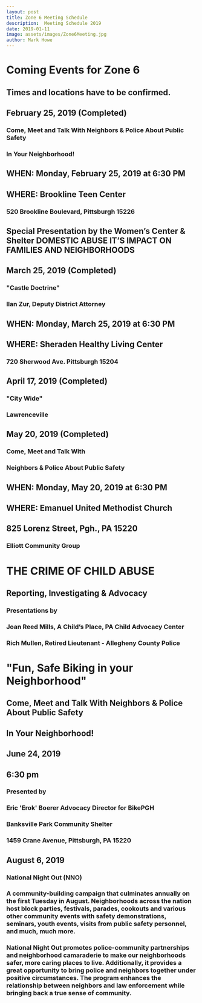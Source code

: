 ```yaml
---
layout: post
title: Zone 6 Meeting Schedule
description:  Meeting Schedule 2019
date: 2019-01-11
image: assets/images/Zone6Meeting.jpg
author: Mark Howe
---
```


# Coming Events for Zone 6
## Times and locations have to be confirmed.

## February 25, 2019 (Completed) 

### Come, Meet and Talk With Neighbors & Police About Public Safety
### In Your Neighborhood!                                                    
## WHEN: Monday, February 25, 2019 at 6:30 PM
## WHERE: Brookline Teen Center
### 520 Brookline Boulevard, Pittsburgh 15226
## Special Presentation by the Women’s Center & Shelter DOMESTIC ABUSE                                                                         IT’S IMPACT ON FAMILIES AND NEIGHBORHOODS 
  

## March 25, 2019 (Completed)
### "Castle Doctrine" 
### Ilan Zur, Deputy District Attorney
## WHEN: Monday, March 25, 2019 at 6:30 PM  
## WHERE: Sheraden Healthy Living Center 
### 720 Sherwood Ave. Pittsburgh 15204 


## April 17, 2019 (Completed)
### "City Wide" 

### Lawrenceville 


## May 20, 2019 (Completed)
### Come, Meet and Talk With

### Neighbors & Police About Public Safety
## WHEN: Monday, May 20, 2019 at 6:30 PM
## WHERE: Emanuel United Methodist Church
## 825 Lorenz Street, Pgh., PA 15220
### Elliott Community Group 

# THE CRIME OF CHILD ABUSE
## Reporting, Investigating & Advocacy

### Presentations by

### Joan Reed Mills, A Child’s Place, PA Child Advocacy Center
### Rich Mullen, Retired Lieutenant - Allegheny County Police   

# "Fun, Safe Biking in your Neighborhood" 
## Come, Meet and Talk With Neighbors & Police About Public Safety
## In Your Neighborhood!
## June 24, 2019
## 6:30 pm
### Presented by 
### Eric 'Erok' Boerer Advocacy Director for BikePGH 

### Banksville Park Community Shelter 
### 1459 Crane Avenue, Pittsburgh, PA 15220

## August 6, 2019 
### National Night Out (NNO)
### A community-building campaign that culminates annually on the first Tuesday in August. Neighborhoods across the nation host block parties, festivals, parades, cookouts and various other community events with safety demonstrations, seminars, youth events, visits from public safety personnel, and much, much more.

### National Night Out promotes police-community partnerships and neighborhood camaraderie to make our neighborhoods safer, more caring places to live. Additionally, it provides a great opportunity to bring police and neighbors together under positive circumstances. The program enhances the relationship between neighbors and law enforcement while bringing back a true sense of community.
